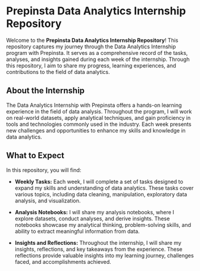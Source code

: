 # Prepinsta Data Analytics Internship Repository

Welcome to the **Prepinsta Data Analytics Internship Repository**! This repository captures my journey through the Data Analytics Internship program with Prepinsta. It serves as a comprehensive record of the tasks, analyses, and insights gained during each week of the internship. Through this repository, I aim to share my progress, learning experiences, and contributions to the field of data analytics.

## About the Internship

The Data Analytics Internship with Prepinsta offers a hands-on learning experience in the field of data analysis. Throughout the program, I will work on real-world datasets, apply analytical techniques, and gain proficiency in tools and technologies commonly used in the industry. Each week presents new challenges and opportunities to enhance my skills and knowledge in data analytics.

## What to Expect

In this repository, you will find:

- **Weekly Tasks:** Each week, I will complete a set of tasks designed to expand my skills and understanding of data analytics. These tasks cover various topics, including data cleaning, manipulation, exploratory data analysis, and visualization.

- **Analysis Notebooks:** I will share my analysis notebooks, where I explore datasets, conduct analyses, and derive insights. These notebooks showcase my analytical thinking, problem-solving skills, and ability to extract meaningful information from data.

- **Insights and Reflections:** Throughout the internship, I will share my insights, reflections, and key takeaways from the experience. These reflections provide valuable insights into my learning journey, challenges faced, and accomplishments achieved.
